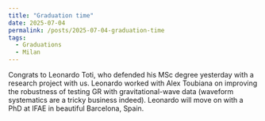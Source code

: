 ```yaml
---
title: "Graduation time"
date: 2025-07-04
permalink: /posts/2025-07-04-graduation-time
tags:
  - Graduations
  - Milan
---
```


Congrats to Leonardo Toti, who defended his MSc degree yesterday with a research project with us. Leonardo worked with Alex Toubiana on improving the robustness of testing GR with gravitational-wave data (waveform systematics are a tricky business indeed). Leonardo will move on with a PhD at IFAE in beautiful Barcelona, Spain.   
